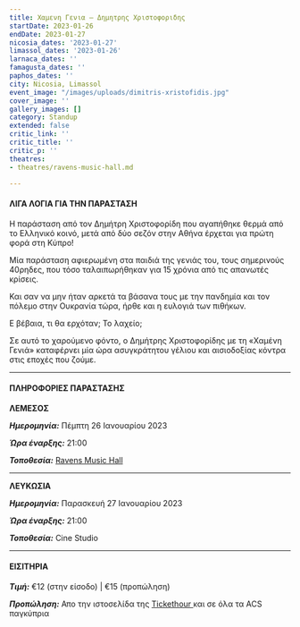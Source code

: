 ```yaml
---
title: Χαμενη Γενια – Δημητρης Χριστοφοριδης
startDate: 2023-01-26
endDate: 2023-01-27
nicosia_dates: '2023-01-27'
limassol_dates: '2023-01-26'
larnaca_dates: ''
famagusta_dates: ''
paphos_dates: ''
city: Nicosia, Limassol
event_image: "/images/uploads/dimitris-xristofidis.jpg"
cover_image: ''
gallery_images: []
category: Standup
extended: false
critic_link: ''
critic_title: ''
critic_p: ''
theatres:
- theatres/ravens-music-hall.md

---
```

#### ΛΙΓΑ ΛΟΓΙΑ ΓΙΑ ΤΗΝ ΠΑΡΑΣΤΑΣΗ

Η παράσταση από τον Δημήτρη Χριστοφορίδη που αγαπήθηκε θερμά από το Ελληνικό κοινό, μετά από δύο σεζόν στην Αθήνα έρχεται για πρώτη φορά στη Κύπρο!

Μία παράσταση αφιερωμένη στα παιδιά της γενιάς του, τους σημερινούς 40ρηδες, που τόσο ταλαιπωρήθηκαν για 15 χρόνια από τις απανωτές κρίσεις.

Και σαν να μην ήταν αρκετά τα βάσανα τους με την πανδημία και τον πόλεμο στην Ουκρανία τώρα, ήρθε και η ευλογιά των πιθήκων.

Ε βέβαια, τι θα ερχόταν; Το λαχείο;

Σε αυτό το χαρούμενο φόντο, ο Δημήτρης Χριστοφορίδης με τη «Χαμένη Γενιά» καταφέρνει μία ώρα ασυγκράτητου γέλιου και αισιοδοξίας κόντρα στις εποχές που ζούμε.

***

#### ΠΛΗΡΟΦΟΡΙΕΣ ΠΑΡΑΣΤΑΣΗΣ

**ΛΕΜΕΣΟΣ**

**_Ημερομηνία:_** Πέμπτη 26 Ιανουαρίου 2023

**_Ώρα έναρξης:_** 21:00

**_Τοποθεσία:_** [Ravens Music Hall]()

***

**ΛΕΥΚΩΣΙΑ**

**_Ημερομηνία:_** Παρασκευή 27 Ιανουαρίου 2023

**_Ώρα έναρξης:_** 21:00

**_Τοποθεσία:_** Cine Studio

***

#### ΕΙΣΙΤΗΡΙΑ

**_Τιμή:_** €12 (στην είσοδο) | €15 (προπώληση)

**_Προπώληση:_** Απο την ιστοσελίδα της [Tickethour ](https://shop.tickethour.com/ticketmaster_se_4030.html?tkhrq=5df0555b-d4f5-4a0e-a4bf-8c0e88810ddb&tkhrp=eee99fa9-9193-4d1b-b92e-b494819eaa39&tkhrts=1667302333&tkhrc=tickethour&tkhre=shopcy&tkhrrt=Safetynet&tkhrh=1a59efb67c65c0353a03d52cc2c2f2a4)και σε όλα τα ACS παγκύπρια